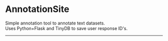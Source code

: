 # AnnotationSite
Simple annotation tool to annotate text datasets.<br>
Uses Python+Flask and TinyDB to save user response ID's.<br>
<hr>

